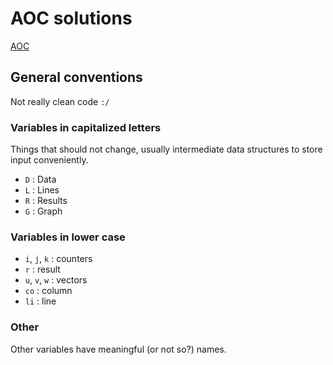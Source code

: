 # AOC solutions

[AOC](https://adventofcode.com)

## General conventions

Not really clean code `:/`


### Variables in capitalized letters
Things that should not change, usually intermediate data structures to store input conveniently.

  - `D` : Data
  - `L` : Lines
  - `R` : Results
  - `G` : Graph

### Variables in lower case

  - `i`, `j`, `k` : counters
  - `r` : result
  - `u`, `v`, `w` : vectors
  - `co` : column
  - `li` : line

### Other

Other variables have meaningful (or not so?) names.